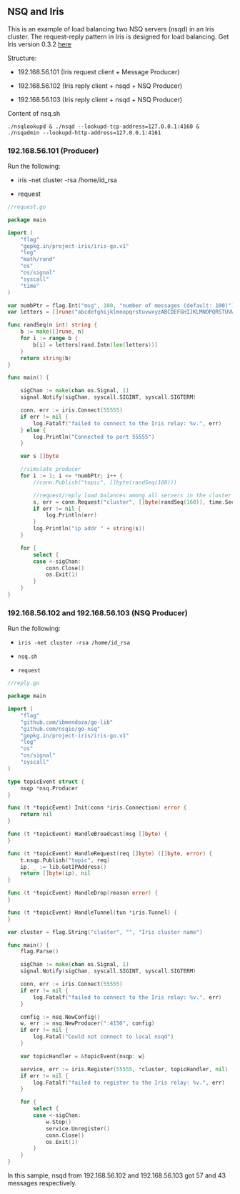 ## NSQ and Iris

This is an example of load balancing two NSQ servers (nsqd) in an Iris cluster. The request-reply pattern in Iris is designed for 
load balancing. Get Iris version 0.3.2 [here](https://github.com/ibmendoza/project-iris/releases)

Structure:

- 192.168.56.101 (Iris request client + Message Producer)

- 192.168.56.102 (Iris reply client + nsqd + NSQ Producer)

- 192.168.56.103 (Iris reply client + nsqd + NSQ Producer)


Content of nsq.sh

```./nsqlookupd & ./nsqd --lookupd-tcp-address=127.0.0.1:4160 & ./nsqadmin --lookupd-http-address=127.0.0.1:4161```

### 192.168.56.101 (Producer)

Run the following:

- iris -net cluster -rsa /home/id_rsa

- request


```go
//request.go

package main

import (
	"flag"
	"gopkg.in/project-iris/iris-go.v1"
	"log"
	"math/rand"
	"os"
	"os/signal"
	"syscall"
	"time"
)

var numbPtr = flag.Int("msg", 100, "number of messages (default: 100)")
var letters = []rune("abcdefghijklmnopqrstuvwxyzABCDEFGHIJKLMNOPQRSTUVWXYZ")

func randSeq(n int) string {
	b := make([]rune, n)
	for i := range b {
		b[i] = letters[rand.Intn(len(letters))]
	}
	return string(b)
}

func main() {

	sigChan := make(chan os.Signal, 1)
	signal.Notify(sigChan, syscall.SIGINT, syscall.SIGTERM)

	conn, err := iris.Connect(55555)
	if err != nil {
		log.Fatalf("failed to connect to the Iris relay: %v.", err)
	} else {
		log.Println("Connected to port 55555")
	}

	var s []byte

	//simulate producer
	for i := 1; i <= *numbPtr; i++ {
		//conn.Publish("topic", []byte(randSeq(160)))

		//request/reply load balances among all servers in the cluster
		s, err = conn.Request("cluster", []byte(randSeq(160)), time.Second*2)
		if err != nil {
			log.Println(err)
		}
		log.Println("ip addr " + string(s))
	}

	for {
		select {
		case <-sigChan:
			conn.Close()
			os.Exit(1)
		}
	}
}
```

### 192.168.56.102 and 192.168.56.103 (NSQ Producer)

Run the following:

- ```iris -net cluster -rsa /home/id_rsa```

- ```nsq.sh```

- ```request```

```go
//reply.go

package main

import (
	"flag"
	"github.com/ibmendoza/go-lib"
	"github.com/nsqio/go-nsq"
	"gopkg.in/project-iris/iris-go.v1"
	"log"
	"os"
	"os/signal"
	"syscall"
)

type topicEvent struct {
	nsqp *nsq.Producer
}

func (t *topicEvent) Init(conn *iris.Connection) error {
	return nil
}

func (t *topicEvent) HandleBroadcast(msg []byte) {
}

func (t *topicEvent) HandleRequest(req []byte) ([]byte, error) {
	t.nsqp.Publish("topic", req)
	ip, _ := lib.GetIPAddress()
	return []byte(ip), nil
}

func (t *topicEvent) HandleDrop(reason error) {
}

func (t *topicEvent) HandleTunnel(tun *iris.Tunnel) {
}

var cluster = flag.String("cluster", "", "Iris cluster name")

func main() {
	flag.Parse()

	sigChan := make(chan os.Signal, 1)
	signal.Notify(sigChan, syscall.SIGINT, syscall.SIGTERM)

	conn, err := iris.Connect(55555)
	if err != nil {
		log.Fatalf("failed to connect to the Iris relay: %v.", err)
	}

	config := nsq.NewConfig()
	w, err := nsq.NewProducer(":4150", config)
	if err != nil {
		log.Fatal("Could not connect to local nsqd")
	}

	var topicHandler = &topicEvent{nsqp: w}

	service, err := iris.Register(55555, *cluster, topicHandler, nil)
	if err != nil {
		log.Fatalf("failed to register to the Iris relay: %v.", err)
	}

	for {
		select {
		case <-sigChan:
			w.Stop()
			service.Unregister()
			conn.Close()
			os.Exit(1)
		}
	}
}
```

In this sample, nsqd from 192.168.56.102 and 192.168.56.103 got 57 and 43 messages respectively.
